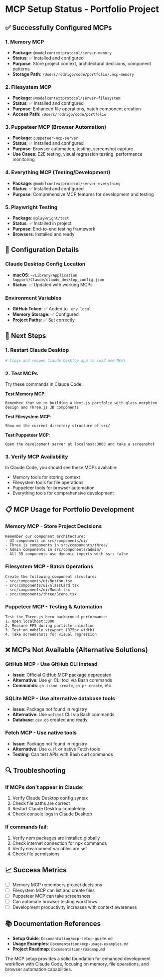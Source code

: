 # MCP Setup Status - Portfolio Project

## ✅ Successfully Configured MCPs

### 1. **Memory MCP**

- **Package**: `@modelcontextprotocol/server-memory`
- **Status**: ✅ Installed and configured
- **Purpose**: Store project context, architectural decisions, component patterns
- **Storage Path**: `/Users/rodrigo/code/portfolio/.mcp-memory`

### 2. **Filesystem MCP**

- **Package**: `@modelcontextprotocol/server-filesystem`
- **Status**: ✅ Installed and configured
- **Purpose**: Enhanced file operations, batch component creation
- **Access Path**: `/Users/rodrigo/code/portfolio`

### 3. **Puppeteer MCP** (Browser Automation)

- **Package**: `puppeteer-mcp-server`
- **Status**: ✅ Installed and configured
- **Purpose**: Browser automation, testing, screenshot capture
- **Use Cases**: E2E testing, visual regression testing, performance monitoring

### 4. **Everything MCP** (Testing/Development)

- **Package**: `@modelcontextprotocol/server-everything`
- **Status**: ✅ Installed and configured
- **Purpose**: Comprehensive MCP features for development and testing

### 5. **Playwright Testing**

- **Package**: `@playwright/test`
- **Status**: ✅ Installed in project
- **Purpose**: End-to-end testing framework
- **Browsers**: Installed and ready

## 🔧 Configuration Details

### Claude Desktop Config Location

- **macOS**: `~/Library/Application Support/Claude/claude_desktop_config.json`
- **Status**: ✅ Updated with working MCPs

### Environment Variables

- **GitHub Token**: ✅ Added to `.env.local`
- **Memory Storage**: ✅ Configured
- **Project Paths**: ✅ Set correctly

## 🚀 Next Steps

### 1. Restart Claude Desktop

```bash
# Close and reopen Claude Desktop app to load new MCPs
```

### 2. Test MCPs

Try these commands in Claude Code:

**Test Memory MCP**:

```
Remember that we're building a Next.js portfolio with glass morphism design and Three.js 3D components
```

**Test Filesystem MCP**:

```
Show me the current directory structure of src/
```

**Test Puppeteer MCP**:

```
Open the development server at localhost:3000 and take a screenshot
```

### 3. Verify MCP Availability

In Claude Code, you should see these MCPs available:

- Memory tools for storing context
- Filesystem tools for file operations
- Puppeteer tools for browser automation
- Everything tools for comprehensive development

## 📋 MCP Usage for Portfolio Development

### Memory MCP - Store Project Decisions

```
Remember our component architecture:
- UI components in src/components/ui/
- Three.js components in src/components/three/
- Admin components in src/components/admin/
- All 3D components use dynamic imports with ssr: false
```

### Filesystem MCP - Batch Operations

```
Create the following component structure:
- src/components/ui/Button.tsx
- src/components/ui/GlassCard.tsx
- src/components/ui/Modal.tsx
- src/components/three/Scene.tsx
```

### Puppeteer MCP - Testing & Automation

```
Test the Three.js hero background performance:
1. Open localhost:3000
2. Measure FPS during particle animation
3. Test on mobile viewport (375px width)
4. Take screenshots for visual regression
```

## ❌ MCPs Not Available (Alternative Solutions)

### GitHub MCP - Use GitHub CLI instead

- **Issue**: Official GitHub MCP package deprecated
- **Alternative**: Use `gh` CLI tool via Bash commands
- **Commands**: `gh issue create`, `gh pr create`, etc.

### SQLite MCP - Use alternative database tools

- **Issue**: Package not found in registry
- **Alternative**: Use `sqlite3` CLI via Bash commands
- **Database**: `dev.db` created and ready

### Fetch MCP - Use native tools

- **Issue**: Package not found in registry
- **Alternative**: Use `curl` or native Fetch tools
- **Testing**: Can test APIs with Bash curl commands

## 🔍 Troubleshooting

### If MCPs don't appear in Claude:

1. Verify Claude Desktop config syntax
2. Check file paths are correct
3. Restart Claude Desktop completely
4. Check console logs in Claude Desktop

### If commands fail:

1. Verify npm packages are installed globally
2. Check internet connection for npx commands
3. Verify environment variables are set
4. Check file permissions

## 📈 Success Metrics

- [ ] Memory MCP remembers project decisions
- [ ] Filesystem MCP can list and create files
- [ ] Puppeteer MCP can take screenshots
- [ ] Can automate browser testing workflows
- [ ] Development productivity increases with context awareness

## 📚 Documentation References

- **Setup Guide**: `Documentation/mcp-setup-guide.md`
- **Usage Examples**: `Documentation/mcp-usage-examples.md`
- **Project Roadmap**: `Documentation/roadmap.md`

The MCP setup provides a solid foundation for enhanced development workflow with Claude Code, focusing on memory, file operations, and browser automation capabilities.
